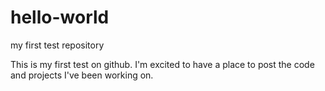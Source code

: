 # hello-world
my first test repository

This is my first test on github. I'm excited to have a place to post the code and projects I've been working on.
